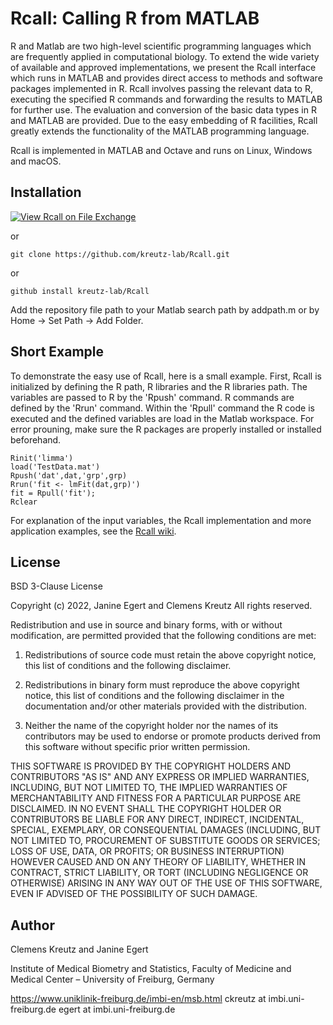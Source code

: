 # Rcall: Calling R from MATLAB
R and Matlab are two high-level scientific programming languages which are frequently applied
in computational biology. To extend the wide variety of available and approved implementations, we present
the Rcall interface which runs in MATLAB and provides direct access to methods and software packages
implemented in R. Rcall involves passing the relevant data to R, executing the specified R commands
and forwarding the results to MATLAB for further use. The evaluation and conversion of the basic data
types in R and MATLAB are provided. Due to the easy embedding of R facilities, Rcall greatly extends the
functionality of the MATLAB programming language.

Rcall is implemented in MATLAB and Octave and runs on Linux, Windows and macOS.

## Installation
[![View Rcall on File Exchange](https://www.mathworks.com/matlabcentral/images/matlab-file-exchange.svg)](https://de.mathworks.com/matlabcentral/fileexchange/104945-rcall)

or
```
git clone https://github.com/kreutz-lab/Rcall.git
```
or
```
github install kreutz-lab/Rcall
```
Add the repository file path to your Matlab search path by addpath.m or by Home -> Set Path -> Add Folder.

## Short Example
To demonstrate the easy use of Rcall, here is a small example. First, Rcall is initialized by defining the R path, R libraries and the R libraries path. The variables are passed to R by the 'Rpush' command. R commands are defined by the 'Rrun' command. Within the 'Rpull' command the R code is executed and the defined variables are load in the Matlab workspace. For error prouning, make sure the R packages are properly installed or installed beforehand.
```
Rinit('limma')
load('TestData.mat')
Rpush('dat',dat,'grp',grp) 
Rrun('fit <- lmFit(dat,grp)') 
fit = Rpull('fit');
Rclear
```

For explanation of the input variables, the Rcall implementation and more application examples, see the [Rcall wiki](https://github.com/kreutz-lab/Rcall/wiki).

## License

BSD 3-Clause License

Copyright (c) 2022, Janine Egert and Clemens Kreutz
All rights reserved.

Redistribution and use in source and binary forms, with or without
modification, are permitted provided that the following conditions are met:

1. Redistributions of source code must retain the above copyright notice, this
   list of conditions and the following disclaimer.

2. Redistributions in binary form must reproduce the above copyright notice,
   this list of conditions and the following disclaimer in the documentation
   and/or other materials provided with the distribution.

3. Neither the name of the copyright holder nor the names of its
   contributors may be used to endorse or promote products derived from
   this software without specific prior written permission.

THIS SOFTWARE IS PROVIDED BY THE COPYRIGHT HOLDERS AND CONTRIBUTORS "AS IS"
AND ANY EXPRESS OR IMPLIED WARRANTIES, INCLUDING, BUT NOT LIMITED TO, THE
IMPLIED WARRANTIES OF MERCHANTABILITY AND FITNESS FOR A PARTICULAR PURPOSE ARE
DISCLAIMED. IN NO EVENT SHALL THE COPYRIGHT HOLDER OR CONTRIBUTORS BE LIABLE
FOR ANY DIRECT, INDIRECT, INCIDENTAL, SPECIAL, EXEMPLARY, OR CONSEQUENTIAL
DAMAGES (INCLUDING, BUT NOT LIMITED TO, PROCUREMENT OF SUBSTITUTE GOODS OR
SERVICES; LOSS OF USE, DATA, OR PROFITS; OR BUSINESS INTERRUPTION) HOWEVER
CAUSED AND ON ANY THEORY OF LIABILITY, WHETHER IN CONTRACT, STRICT LIABILITY,
OR TORT (INCLUDING NEGLIGENCE OR OTHERWISE) ARISING IN ANY WAY OUT OF THE USE
OF THIS SOFTWARE, EVEN IF ADVISED OF THE POSSIBILITY OF SUCH DAMAGE.

## Author
Clemens Kreutz and Janine Egert

Institute of Medical Biometry and Statistics, 
Faculty of Medicine and Medical Center – University of Freiburg, Germany

https://www.uniklinik-freiburg.de/imbi-en/msb.html
ckreutz at imbi.uni-freiburg.de
egert at imbi.uni-freiburg.de
